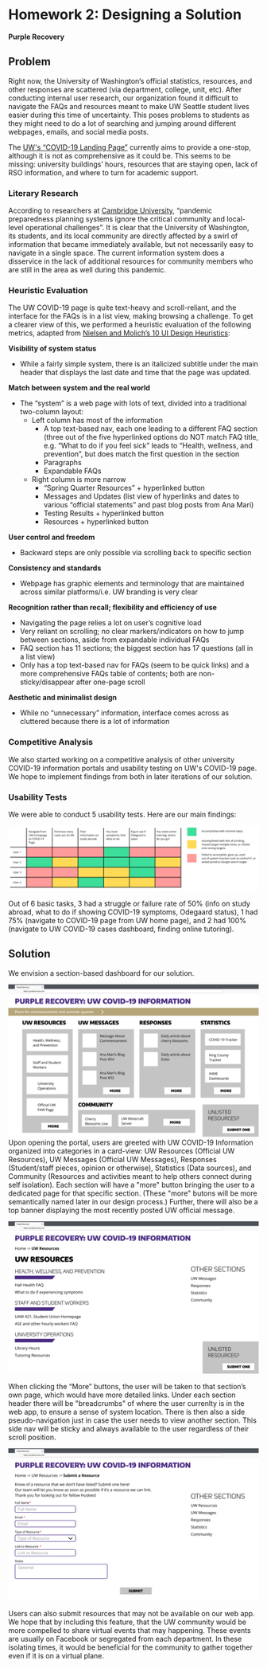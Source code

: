# Homework 2: Designing a Solution
**Purple Recovery**

## Problem

Right now, the University of Washington’s official statistics, resources, and other responses are scattered (via department, college, unit, etc). After conducting internal user research, our organization found it difficult to navigate the FAQs and resources meant to make UW Seattle student lives easier during this time of uncertainty. This poses problems to students as they might need to do a lot of searching and jumping around different webpages, emails, and social media posts. 

The [UW's “COVID-19 Landing Page”](https://www.washington.edu/coronavirus/) currently aims to provide a one-stop, although it is not as comprehensive as it could be. This seems to be missing: university buildings’ hours, resources that are staying open, lack of RSO information, and where to turn for academic support. 

### Literary Research

According to researchers at [Cambridge University](https://www.cambridge.org/core/journals/disaster-medicine-and-public-health-preparedness/article/do-pandemic-preparedness-planning-systems-ignore-critical-community-and-locallevel-operational-challenges/D472C569D002A2525F941B537D1E9064), “pandemic preparedness planning systems ignore the critical community and local-level operational challenges”. It is clear that the University of Washington, its students, and its local community are directly affected by a swirl of information that became immediately available, but not necessarily easy to navigate in a single space. The current information system does a disservice in the lack of additional resources for community members who are still in the area as well during this pandemic. 

### Heuristic Evaluation

The UW COVID-19 page is quite text-heavy and scroll-reliant, and the interface for the FAQs is in a list view, making browsing a challenge. To get a clearer view of this, we performed a heuristic evaluation of the following metrics, adapted from [Nielsen and Molich’s 10 UI Design Heuristics](https://www.interaction-design.org/literature/article/heuristic-evaluation-how-to-conduct-a-heuristic-evaluation):

**Visibility of system status** 

* While a fairly simple system, there is an italicized subtitle under the main header that displays the last date and time that the page was updated. 

**Match between system and the real world**
 
* The “system” is a web page with lots of text, divided into a traditional two-column layout: 
	* Left column has most of the information 
		* A top text-based nav, each one leading to a different FAQ section (three out of the five hyperlinked options do NOT match FAQ title, e.g. “What to do if you feel sick” leads to “Health, wellness, and prevention”, but does match the first question in the section
		* Paragraphs
		* Expandable FAQs
	* Right column is more narrow
		* “Spring Quarter Resources” + hyperlinked button
		* Messages and Updates (list view of hyperlinks and dates to various “official statements” and past blog posts from Ana Mari)
		* Testing Results + hyperlinked button
		* Resources + hyperlinked button

**User control and freedom**

* Backward steps are only possible via scrolling back to specific section

**Consistency and standards**

* Webpage has graphic elements and terminology that are maintained across similar platforms/i.e. UW branding is very clear

**Recognition rather than recall; flexibility and efficiency of use**

* Navigating the page relies a lot on user’s cognitive load
* Very reliant on scrolling; no clear markers/indicators on how to jump between sections, aside from expandable individual FAQs
* FAQ section has 11 sections; the biggest section has 17 questions (all in a list view)
* Only has a top text-based nav for FAQs (seem to be quick links) and a more comprehensive FAQs table of contents; both are non-sticky/disappear after one-page scroll

**Aesthetic and minimalist design**

* While no “unnecessary” information, interface comes across as cluttered because there is a lot of information

### Competitive Analysis

We also started working on a competitive analysis of other university COVID-19 information portals and usability testing on UW's COVID-19 page. We hope to implement findings from both in later iterations of our solution.

### Usability Tests

We were able to conduct 5 usability tests. Here are our main findings:

![usability test findings](img/usability_tests.png)

Out of 6 basic tasks, 3 had a struggle or failure rate of 50% (info on study abroad, what to do if showing COVID-19 symptoms, Odegaard status), 1 had 75% (navigate to COVID-19 page from UW home page), and 2 had 100% (navigate to UW COVID-19 cases dashboard, finding online tutoring). 
 
## Solution

We envision a section-based dashboard for our solution.

![main dashboard](img/main_dashboard.png)	
Upon opening the portal, users are greeted with UW COVID-19 Information organized into categories in a card-view: UW Resources (Official UW Resources), UW Messages (Official UW Messages), Responses (Student/staff pieces, opinion or otherwise), Statistics (Data sources), and Community (Resources and activities meant to  help others connect during self isolation). Each section will have a "more" button bringing the user to a dedicated page for that specific section. (These "more" butons will be more semantically named later in our design process.) Further, there will also be a top banner displaying the most recently posted UW official message. 

![section view](img/section_view.png)

When clicking the “More” buttons, the user will be taken to that section’s own page, which would have more detailed links. Under each section header there will be "breadcrumbs" of where the user currenlty is in the web app, to ensure a sense of system location. There is then also a side pseudo-navigation just in case the user needs to view another section. This side nav will be sticky and always available to the user regardless of their scroll position. 

![submit a resource form](img/submit_form.png)

Users can also submit resources that may not be available on our web app. We hope that by including this feature, that the UW community would be more compelled to share virtual events that may happening. These events are usually on Facebook or segregated from each department. In these isolating times, it would be beneficial for the community to gather together even if it is on a virtual plane.


